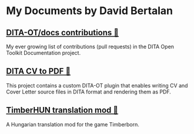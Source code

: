 # My Documents by David Bertalan

## [DITA-OT/docs contributions 🔗](https://github.com/pulls?q=is%3Apr+author%3Athendarion+archived%3Afalse+repo%3Adita-ot%2Fdocs+)

My ever growing list of contributions (pull requests) in the DITA Open Toolkit Documentation project.

## [DITA CV to PDF 🔗](https://github.com/thendarion/dita-cv-to-pdf) 
 
This project contains a custom DITA-OT plugin that enables writing CV and Cover Letter source files in DITA format and rendering them as PDF.

## [TimberHUN translation mod 🔗](https://github.com/thendarion/timberborn-magyaritas)

A Hungarian translation mod for the game Timberborn.
